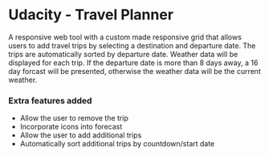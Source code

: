 # Udacity - Travel Planner

A responsive web tool with a custom made responsive grid that allows users to add travel trips by selecting a destination and departure date. The trips are automatically sorted by departure date. Weather data will be displayed for each trip. If the departure date is more than 8 days away, a 16 day forcast will be presented, otherwise the weather data will be the current weather.

### Extra features added

* Allow the user to remove the trip
* Incorporate icons into forecast
* Allow the user to add additional trips
* Automatically sort additional trips by countdown/start date